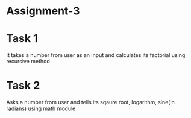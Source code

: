 # Assignment-3
# Task 1
It takes a number from user as an input and calculates its factorial using recursive method


# Task 2
Asks a number from user and tells its sqaure root, logarithm, sine(in radians) using math module
